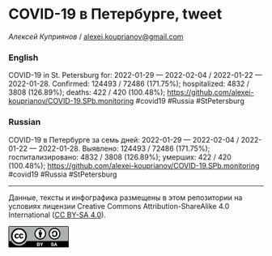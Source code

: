 COVID-19 в Петербурге, tweet
============================

*Алексей Куприянов* /
<a href="mailto:alexei.kouprianov@gmail.com" class="email">alexei.kouprianov@gmail.com</a>

### English

COVID-19 in St. Petersburg for: 2022-01-29 — 2022-02-04 / 2022-01-22 —
2022-01-28. Сonfirmed: 124493 / 72486 (171.75%); hospitalized: 4832 /
3808 (126.89%); deaths: 422 / 420 (100.48%);
<a href="https://github.com/alexei-kouprianov/COVID-19.SPb.monitoring" class="uri">https://github.com/alexei-kouprianov/COVID-19.SPb.monitoring</a>
\#covid19 \#Russia \#StPetersburg

### Russian

COVID-19 в Петербурге за семь дней: 2022-01-29 — 2022-02-04 / 2022-01-22
— 2022-01-28. Выявлено: 124493 / 72486 (171.75%); госпитализировано:
4832 / 3808 (126.89%); умерших: 422 / 420 (100.48%);
<a href="https://github.com/alexei-kouprianov/COVID-19.SPb.monitoring" class="uri">https://github.com/alexei-kouprianov/COVID-19.SPb.monitoring</a>
\#covid19 \#Russia \#StPetersburg

------------------------------------------------------------------------

Данные, тексты и инфографика размещены в этом репозитории на условиях
лицензии Creative Commons Attribution-ShareAlike 4.0 International ([CC
BY-SA 4.0](https://creativecommons.org/licenses/by-sa/4.0/)).

![](../misc/CC-BY-SA-icon.png "CC-BY-SA")
